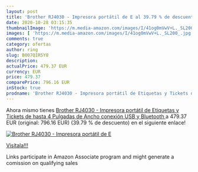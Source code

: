 ```yaml
---
layout: post
title: 'Brother RJ4030 - Impresora portátil de E al 39.79 % de descuento'
date: 2020-10-28 03:15:35
thumbnailImage: 'https://m.media-amazon.com/images/I/41og0mVwV+L._SL200_.jpg'
images: [ 'https://m.media-amazon.com/images/I/41og0mVwV+L._SL200_.jpg' ]
comments: true
category: ofertas
author: ring
slug: B007QIR5Y8
description:
actualPrice: 479.37 EUR
currency: EUR
price: 479.37
comparePrice: 796.16 EUR
inStock: true
prodname: 'Brother RJ4030 - Impresora portátil de Etiquetas y Tickets de hasta 4 Pulgadas de Ancho  conexión USB y Bluetooth '
---
```


Ahora mismo tienes [Brother RJ4030 - Impresora portátil de Etiquetas y Tickets de hasta 4 Pulgadas de Ancho  conexión USB y Bluetooth ](https://www.amazon.es/dp/B007QIR5Y8/?tag=tolees-21) a 479.37 EUR (original: 796.16 EUR) (39.79 %  de descuento) en el siguiente enlace!

[![Brother RJ4030 - Impresora portátil de E](https://m.media-amazon.com/images/I/41og0mVwV+L._SL200_.jpg)](https://www.amazon.es/dp/B007QIR5Y8/?tag=tolees-21)

[Visítala!!!](https://www.amazon.es/dp/B007QIR5Y8/?tag=tolees-21)

Links participate in Amazon Associate program and might generate a comission on qualifying sales
